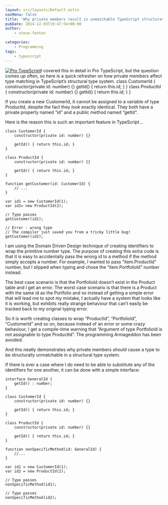 ```yaml
---
layout: src/layouts/Default.astro
navMenu: false
title: 'Why private members result in unmatchable TypeScript structures'
pubDate: 2014-12-03T19:47:54+00:00
author:
    - steve-fenton

categories:
    - Programming
tags:
    - typescript
---
```


[![Pro TypeScript](https://www.stevefenton.co.uk/wp-content/uploads/2015/07/pro-typescript.jpg)](https://www.stevefenton.co.uk/publications/pro-typescript/)I covered this in detail in Pro TypeScript, but the question comes up often, so here is a quick refresher on how private members affect type matching in TypeScript’s structural type system. class CustomerId { constructor(private id: number) {} getId() { return this.id; } } class ProductId { constructor(private id: number) {} getId() { return this.id; } }

If you create a new CustomerId, it cannot be assigned to a variable of type ProductId, despite the fact they *look* exactly identical. They both have a private property named “id” and a public method named “getId”.

Here is the reason this is such an important feature in TypeScript…

```
class CustomerId {
    constructor(private id: number) {}
       
    getId() { return this.id; }
}
       
class ProductId {
    constructor(private id: number) {}
               
    getId() { return this.id; }
}

function getCustomer(id: CustomerId) {
    // ...
}

var id1 = new CustomerId(1);
var id2= new ProductId(2);

// Type passes
getCustomer(id1);

// Error - wrong type
// The compiler just saved you from a tricky little bug!
getCustomer(id2);
```
I am using the Domain Driven Design technique of creating identifiers to wrap the primitive number type. The purpose of creating this extra code is that it is easy to accidentally pass the wrong id to a method if the method simply accepts a number. For example, I wanted to pass “item.ProductId” number, but I slipped when typing and chose the “item.PortfolioId” number instead.

The best case scenario is that the PortfolioId doesn’t exist in the Product table and I get an error. The worst case scenario is that there is a Product with the same id as the Portfolio and so instead of getting a simple error that will lead me to spot my mistake, I actually have a system that looks like it is working, but exhibits really strange behaviour that can’t easily be tracked back to my original typing error.

So it is worth creating classes to wrap “ProductId”, “PortfolioId”, “CustomerId” and so on, because instead of an error or some crazy behaviour, I get a compile-time warning that “Argument of type PortfolioId is not assignable to type ProductId”. The programming Armageddon has been avoided.

And this neatly demonstrates why private members *should* cause a type to be structurally unmatchable in a structural type system.

If there is ever a case where I do need to be able to substitute any of the identifiers for one another, it can be done with a simple interface:

```
interface GeneralId {
    getId() : number;
}

class CustomerId {
    constructor(private id: number) {}
       
    getId() { return this.id; }
}
       
class ProductId {
    constructor(private id: number) {}
               
    getId() { return this.id; }
}

function nonSpecificMethod(id: GeneralId) {
    //...
}

var id1 = new CustomerId(1);
var id2 = new ProductId(2);

// Type passes
nonSpecificMethod(id1);

// Type passes
nonSpecificMethod(id2);
```